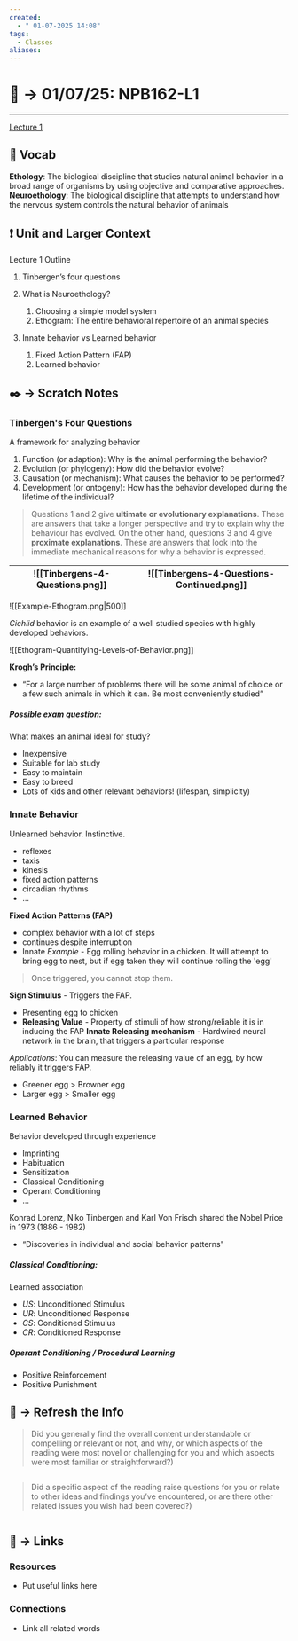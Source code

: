 ```yaml
---
created:
  - " 01-07-2025 14:08"
tags:
  - Classes
aliases:
---
```


# 📗 ->  01/07/25: NPB162-L1
---
[Lecture 1](https://canvas.ucdavis.edu/courses/948282/files/folder/Lectures?preview=26194128)

## 🎤 Vocab
**Ethology**: The biological discipline that studies natural animal behavior in a broad range of organisms by using objective and comparative approaches. 
**Neuroethology**: The biological discipline that attempts to understand how the nervous system controls the natural behavior of animals


## ❗ Unit and Larger Context
Lecture 1 Outline
1. Tinbergen’s four questions
   
2. What is Neuroethology?
	1. Choosing a simple model system
	2. Ethogram: The entire behavioral repertoire of an animal species
3. Innate behavior vs Learned behavior
	1. Fixed Action Pattern (FAP)
	2. Learned behavior



## ✒️ -> Scratch Notes
### Tinbergen's Four Questions
A framework for analyzing behavior

1. Function (or adaption): Why is the animal performing the behavior?  
2. Evolution (or phylogeny): How did the behavior evolve?  
3. Causation (or mechanism): What causes the behavior to be performed?  
4. Development (or ontogeny): How has the behavior developed during the lifetime of the individual?  
> Questions 1 and 2 give **ultimate or evolutionary explanations**. These are answers that take a longer perspective and try to explain why the behaviour has evolved. 
> On the other hand, questions 3 and 4 give **proximate explanations**. These are answers that look into the immediate mechanical reasons for why a behavior is expressed.


| ![[Tinbergens-4-Questions.png]] | ![[Tinbergens-4-Questions-Continued.png]] |
| ------------------------------- | ----------------------------------------- |

![[Example-Ethogram.png|500]]

*Cichlid* behavior is an example of a well studied species with highly developed behaviors.

![[Ethogram-Quantifying-Levels-of-Behavior.png]]

**Krogh’s Principle:** 
- “For a large number of problems there will be some animal of choice or a few such animals in which it can. Be most conveniently studied”

##### Possible exam question:
What makes an animal ideal for study?
- Inexpensive
- Suitable for lab study
- Easy to maintain
- Easy to breed
- Lots of kids
and other relevant behaviors! (lifespan, simplicity)


### **Innate Behavior**
Unlearned behavior. Instinctive.
- reflexes
- taxis  
- kinesis  
- fixed action patterns  
- circadian rhythms
- ...

**Fixed Action Patterns (FAP)** 
- complex behavior with a lot of steps
- continues despite interruption
- Innate
*Example* - Egg rolling behavior in a chicken. It will attempt to bring egg to nest, but if egg taken they will continue rolling the 'egg'
> Once triggered, you cannot stop them.


**Sign Stimulus** - Triggers the FAP. 
- Presenting egg to chicken
- **Releasing Value** - Property of stimuli of how strong/reliable it is in inducing the FAP
**Innate Releasing mechanism** - Hardwired neural network in the brain, that triggers a particular response


*Applications*: You can measure the releasing value of an egg, by how reliably it triggers FAP.
- Greener egg > Browner egg
- Larger egg > Smaller egg


### **Learned Behavior**
Behavior developed through experience
- Imprinting 
- Habituation
- Sensitization
- Classical Conditioning
- Operant Conditioning
- ...

Konrad Lorenz, Niko Tinbergen and Karl Von Frisch shared the Nobel Price in 1973 (1886 - 1982)
- “Discoveries in individual and social behavior patterns"

##### Classical Conditioning:
Learned association
- *US*: Unconditioned Stimulus  
- *UR*: Unconditioned Response  
- *CS*: Conditioned Stimulus  
- *CR*: Conditioned Response

##### Operant Conditioning / Procedural Learning
- Positive Reinforcement
- Positive Punishment





## 🧪 -> Refresh the Info
> Did you generally find the overall content understandable or compelling or relevant or not, and why, or which aspects of the reading were most novel or challenging for you and which aspects were most familiar or straightforward?)  
```

```

> Did a specific aspect of the reading raise questions for you or relate to other ideas and findings you’ve encountered, or are there other related issues you wish had been covered?)
```

```




## 🔗 -> Links
### Resources
- Put useful links here


### Connections
- Link all related words
